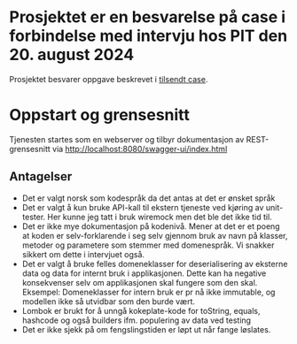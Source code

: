 # Prosjektet er en besvarelse på case i forbindelse med intervju hos PIT den 20. august 2024
Prosjektet besvarer oppgave beskrevet i [tilsendt case](CASE.md).

# Oppstart og grensesnitt
Tjenesten startes som en webserver og tilbyr dokumentasjon av REST-grensesnitt via [http://localhost:8080/swagger-ui/index.html](http://localhost:8080/swagger-ui/index.html) 

## Antagelser
* Det er valgt norsk som kodespråk da det antas at det er ønsket språk
* Det er valgt å kun bruke API-kall til ekstern tjeneste ved kjøring av unit-tester. Her kunne jeg tatt i bruk wiremock men det ble det ikke tid til.
* Det er ikke mye dokumentasjon på kodenivå. Mener at det er et poeng at koden er selv-forklarende i seg selv gjennom bruk av 
navn på klasser, metoder og parametere som stemmer med domenespråk. Vi snakker sikkert om dette i intervjuet også.
* Det er valgt å bruke felles domeneklasser for deserialisering av eksterne data og data for internt bruk i applikasjonen. Dette kan ha negative konsekvenser selv om applikasjonen skal fungere som den skal. Eksempel: Domeneklasser for intern bruk er pr nå ikke immutable, og modellen ikke så utvidbar som den burde vært.
* Lombok er brukt for å unngå kokeplate-kode for toString, equals, hashcode og også builders ifm. populering av data ved testing
* Det er ikke sjekk på om fengslingstiden er løpt ut når fange løslates.